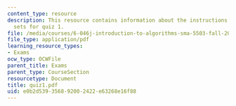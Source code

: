 ```yaml
---
content_type: resource
description: This resource contains information about the instructions and problem
  sets for quiz 1.
file: /media/courses/6-046j-introduction-to-algorithms-sma-5503-fall-2005/e0b2d539356892002422e63268e16f88_quiz1.pdf
file_type: application/pdf
learning_resource_types:
- Exams
ocw_type: OCWFile
parent_title: Exams
parent_type: CourseSection
resourcetype: Document
title: quiz1.pdf
uid: e0b2d539-3568-9200-2422-e63268e16f88
---
```

